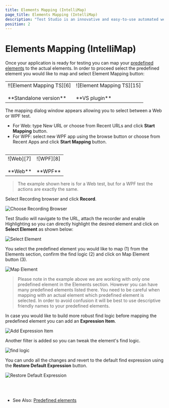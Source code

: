 ```yaml
---
title: Elements Mapping (IntelliMap)
page_title: Elements Mapping (IntelliMap)
description: "Test Studio is an innovative and easy-to-use automated web, WPF and load testing solution. Test Studio tests support essential technologies like ASP.NET AJAX, Silverlight, PHP and MVC. HTML5, Testing framework, functional testing, performance testing, load testing, exploratory testing, manual testing."
position: 2
---
```

# Elements Mapping (IntelliMap)

Once your application is ready for testing you can map your <a href="/features/elements-explorer/predefined-elements" target="_blank">predefined elements</a> to the actual elements. In order to proceed select the predefined element you would like to map and select Element Mapping button:

<table id="no-table">
	<tr>
		<td>!![Element Mapping TS][6] <br><br>**Standalone version**</td>
		<td>![Element Mapping TS][15] <br><br>**VS plugin**</td>
	</tr>
<table>


The mapping dialog window appears allowing you to select between a Web or WPF test.

* For Web: type New URL or choose from Recent URLs and click **Start Mapping** button. 
* For WPF: select new WPF app using the browse button or choose from Recent Apps and click **Start Mapping** button.

<table id="no-table">
<tr>
<td>![Web][7] <br><br>**Web**</td>
<td>![WPF][8] <br><br>**WPF**</td>
<tr>
<table>

> The example shown here is for a Web test, but for a WPF test the actions are exactly the same.

Select Recording browser and click **Record**. 

![Choose Recording Browser][9]

Test Studio will navigate to the URL, attach the recorder and enable Highlighting so you can directly highlight the desired element and click on **Select Element** as shown below:


![Select Element][10]

You select the predefined element you would like to map (1) from the Elements section, confirm the find logic (2) and click on Map Element button (3).

![Map Element][11]

> Please note in the example above we are working with only one predefined element in the Elements section. However you can have many predefined elements listed there. You need to be careful when mapping with an actual element which predefined element is selected. In order to avoid confusion it will be best to use descriptive friendly names to your predefined elements.

In case you would like to build more robust find logic before mapping the predefined element you can add an **Expression Item**.

![Add Expression Item][12]

Another filter is added so you can tweak the element's find logic.

![find logic][13]

You can undo all the changes and revert to the default find expression using the **Restore Default Expression** button.

![Restore Default Expression][14]

<br>
<br>

* See Also: <a href="/features/elements-explorer/predefined-elements" target="_blank">Predefined elements</a>

[6]: /img/features/elements-explorer/element-mapping/fig6.png
[7]: /img/features/elements-explorer/element-mapping/fig7.png
[8]: /img/features/elements-explorer/element-mapping/fig8.png
[9]: /img/features/elements-explorer/element-mapping/fig9.png
[10]: /img/features/elements-explorer/element-mapping/fig10.png
[11]: /img/features/elements-explorer/element-mapping/fig11.png
[12]: /img/features/elements-explorer/element-mapping/fig12.png
[13]: /img/features/elements-explorer/element-mapping/fig13.png
[14]: /img/features/elements-explorer/element-mapping/fig14.png
[15]: /img/features/elements-explorer/element-mapping/fig15.png
